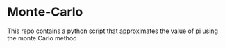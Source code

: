 # Monte-Carlo
This repo contains a python script that approximates the value of pi using the monte Carlo method
